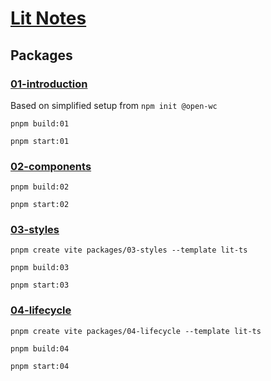 # [Lit Notes](https://lit.dev/docs)

## Packages

### [01-introduction](https://lit.dev/docs/getting-started/)

Based on simplified setup from `npm init @open-wc`

`pnpm build:01`

`pnpm start:01`

### [02-components](https://lit.dev/docs/components/overview/)

`pnpm build:02`

`pnpm start:02`

### [03-styles](https://lit.dev/docs/components/styles/)

`pnpm create vite packages/03-styles --template lit-ts`

`pnpm build:03`

`pnpm start:03`


### [04-lifecycle](https://lit.dev/docs/components/lifecycle/)

`pnpm create vite packages/04-lifecycle --template lit-ts`

`pnpm build:04`

`pnpm start:04`
